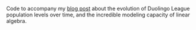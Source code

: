 Code to accompany my [blog post](http://eric-oden.com/?p=15) about the evolution of Duolingo League population levels over time, and the incredible modeling capacity of linear algebra.
